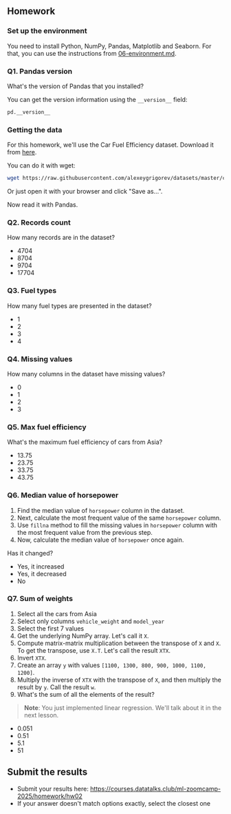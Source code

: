 ## Homework

### Set up the environment

You need to install Python, NumPy, Pandas, Matplotlib and Seaborn. For that, you can use the instructions from
[06-environment.md](../../../01-intro/06-environment.md).

### Q1. Pandas version

What's the version of Pandas that you installed?

You can get the version information using the `__version__` field:

```python
pd.__version__
```

### Getting the data 

For this homework, we'll use the Car Fuel Efficiency dataset. Download it from <a href='https://raw.githubusercontent.com/alexeygrigorev/datasets/master/car_fuel_efficiency.csv'>here</a>.

You can do it with wget:
```bash
wget https://raw.githubusercontent.com/alexeygrigorev/datasets/master/car_fuel_efficiency.csv
```
Or just open it with your browser and click "Save as...".

Now read it with Pandas.

### Q2. Records count

How many records are in the dataset?

- 4704
- 8704
- 9704
- 17704

### Q3. Fuel types

How many fuel types are presented in the dataset?

- 1
- 2
- 3
- 4

### Q4. Missing values

How many columns in the dataset have missing values?

- 0
- 1
- 2
- 3

### Q5. Max fuel efficiency

What's the maximum fuel efficiency of cars from Asia?

- 13.75
- 23.75
- 33.75
- 43.75

### Q6. Median value of horsepower

1. Find the median value of `horsepower` column in the dataset.
2. Next, calculate the most frequent value of the same `horsepower` column.
3. Use `fillna` method to fill the missing values in `horsepower` column with the most frequent value from the previous step.
4. Now, calculate the median value of `horsepower` once again.

Has it changed?


- Yes, it increased
- Yes, it decreased
- No


### Q7. Sum of weights

1. Select all the cars from Asia
2. Select only columns `vehicle_weight` and `model_year`
3. Select the first 7 values
4. Get the underlying NumPy array. Let's call it `X`.
5. Compute matrix-matrix multiplication between the transpose of `X` and `X`. To get the transpose, use `X.T`. Let's call the result `XTX`.
6. Invert `XTX`.
7. Create an array `y` with values `[1100, 1300, 800, 900, 1000, 1100, 1200]`.
8. Multiply the inverse of `XTX` with the transpose of `X`, and then multiply the result by `y`. Call the result `w`.
9. What's the sum of all the elements of the result?

> **Note**: You just implemented linear regression. We'll talk about it in the next lesson.

- 0.051
- 0.51
- 5.1
- 51


## Submit the results

* Submit your results here: https://courses.datatalks.club/ml-zoomcamp-2025/homework/hw02
* If your answer doesn't match options exactly, select the closest one